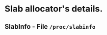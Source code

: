 Slab allocator's details.
=========================

SlabInfo - File ``/proc/slabinfo``
----------------------------------